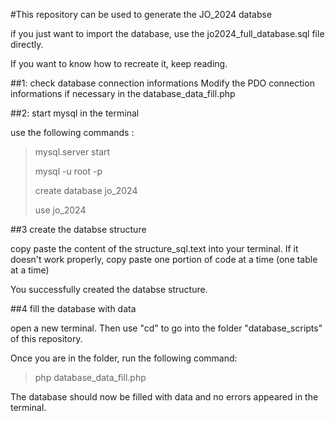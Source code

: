 #This repository can be used to generate the JO_2024 databse

if you just want to import the database, use the jo2024_full_database.sql file directly.

If you want to know how to recreate it, keep reading.

##1: check database connection informations
Modify the PDO connection informations if necessary in the database_data_fill.php


##2: start mysql in the terminal

use the following commands :

>mysql.server start
>
>mysql -u root -p 
>
>create database jo_2024
>
>use jo_2024

##3 create the databse structure

copy paste the content of the structure_sql.text into your terminal. 
If it doesn't work properly, copy paste one portion of code at a time (one table at a time)

You successfully created the databse structure.

##4 fill the database with data

open a new terminal. Then use "cd" to go into the folder "database_scripts" of this repository.

Once you are in the folder, run the following command: 

>php database_data_fill.php

The database should now be filled with data and no errors appeared in the terminal.

